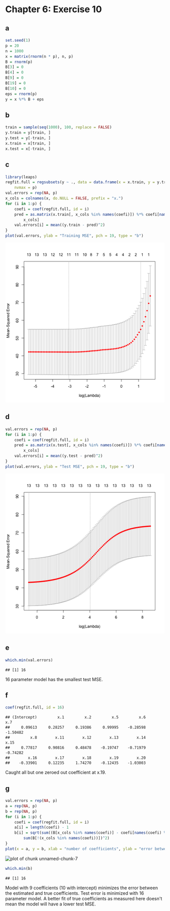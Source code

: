 Chapter 6: Exercise 10 
======================

## a

```r
set.seed(1)
p = 20
n = 1000
x = matrix(rnorm(n * p), n, p)
B = rnorm(p)
B[3] = 0
B[4] = 0
B[9] = 0
B[19] = 0
B[10] = 0
eps = rnorm(p)
y = x %*% B + eps
```


## b

```r
train = sample(seq(1000), 100, replace = FALSE)
y.train = y[train, ]
y.test = y[-train, ]
x.train = x[train, ]
x.test = x[-train, ]
```


## c

```r
library(leaps)
regfit.full = regsubsets(y ~ ., data = data.frame(x = x.train, y = y.train), 
    nvmax = p)
val.errors = rep(NA, p)
x_cols = colnames(x, do.NULL = FALSE, prefix = "x.")
for (i in 1:p) {
    coefi = coef(regfit.full, id = i)
    pred = as.matrix(x.train[, x_cols %in% names(coefi)]) %*% coefi[names(coefi) %in% 
        x_cols]
    val.errors[i] = mean((y.train - pred)^2)
}
plot(val.errors, ylab = "Training MSE", pch = 19, type = "b")
```

![plot of chunk unnamed-chunk-3](figure/unnamed-chunk-3.png) 


## d

```r
val.errors = rep(NA, p)
for (i in 1:p) {
    coefi = coef(regfit.full, id = i)
    pred = as.matrix(x.test[, x_cols %in% names(coefi)]) %*% coefi[names(coefi) %in% 
        x_cols]
    val.errors[i] = mean((y.test - pred)^2)
}
plot(val.errors, ylab = "Test MSE", pch = 19, type = "b")
```

![plot of chunk unnamed-chunk-4](figure/unnamed-chunk-4.png) 


## e

```r
which.min(val.errors)
```

```
## [1] 16
```

16 parameter model has the smallest test MSE.

## f

```r
coef(regfit.full, id = 16)
```

```
## (Intercept)         x.1         x.2         x.5         x.6         x.7 
##     0.09613     0.28257     0.19386     0.99995    -0.28598    -1.50482 
##         x.8        x.11        x.12        x.13        x.14        x.15 
##     0.77817     0.90816     0.48478    -0.19747    -0.71979    -0.74282 
##        x.16        x.17        x.18        x.19        x.20 
##    -0.33901     0.12235     1.74270    -0.12435    -1.03003
```

Caught all but one zeroed out coefficient at x.19.

## g

```r
val.errors = rep(NA, p)
a = rep(NA, p)
b = rep(NA, p)
for (i in 1:p) {
    coefi = coef(regfit.full, id = i)
    a[i] = length(coefi) - 1
    b[i] = sqrt(sum((B[x_cols %in% names(coefi)] - coefi[names(coefi) %in% x_cols])^2) + 
        sum(B[!(x_cols %in% names(coefi))])^2)
}
plot(x = a, y = b, xlab = "number of coefficients", ylab = "error between estimated and true coefficients")
```

![plot of chunk unnamed-chunk-7](figure/unnamed-chunk-7.png) 

```r
which.min(b)
```

```
## [1] 16
```

Model with 9 coefficients (10 with intercept) minimizes the error between the 
estimated and true coefficients. Test error is minimized with 16 parameter model.
A better fit of true coefficients as measured here doesn't mean the model will have
a lower test MSE.
